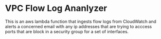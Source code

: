 # VPC Flow Log Ananlyzer

This is an aws lambda function that ingests flow logs from CloudWatch and
alerts a concerned email with any ip addresses that are trying to acccess 
ports that are block in a security group for a set of interfaces.


